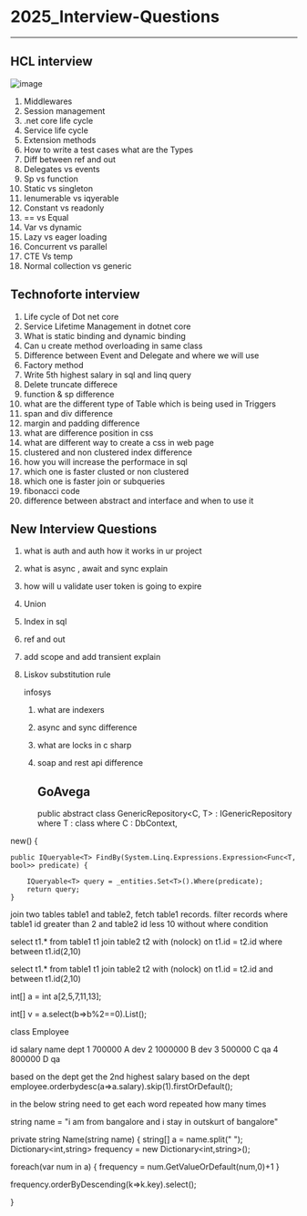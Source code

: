 # 2025_Interview-Questions
--------------------------
HCL interview
-------------
![image](https://github.com/user-attachments/assets/e8242168-73e2-46e6-a80c-297d6755e65b)


1) Middlewares
2) Session management 
3) .net core life cycle 
4) Service life cycle
5) Extension methods
6) How to write a test cases what are the Types
7) Diff between ref and out 
8) Delegates vs events 
9) Sp vs function 
10) Static vs singleton
11) Ienumerable vs iqyerable
12) Constant vs readonly 
13) == vs Equal 
14) Var vs dynamic 
15) Lazy vs eager loading 
16) Concurrent vs parallel 
17) CTE Vs temp 
18) Normal collection vs generic

Technoforte interview
-----------------------
1) Life cycle of Dot net core
2) Service Lifetime Management in dotnet core
3) What is static binding and dynamic binding
4) Can u create method overloading in same class
5) Difference between Event and Delegate and where we will use
6) Factory method
7) Write 5th highest salary in sql and linq query
8) Delete truncate differece
9) function & sp difference
10) what are the different type of Table which is being used in Triggers
11) span and div difference
12) margin and padding difference
13) what are difference position in css
14) what are different way to create a css in web page
15) clustered and non clustered index difference
16) how you will increase the performace in sql
17) which one is faster clusted or non clustered
18) which one is faster join or subqueries
19) fibonacci code
20) difference between abstract and interface and when to use it

 New Interview Questions
 ------------------------
 1) what is auth and auth how it works in ur project
 2) what is async , await and sync explain
 3) how will u validate user token is going to expire
 4) Union
 5) Index in sql
 6) ref and out
 7) add scope and add transient explain
 8) Liskov substitution rule

    infosys

    1) what are indexers
    2) async and sync difference
    3) what are locks in c sharp
    4) soap and rest api difference


       GoAvega
       -------

       public abstract class GenericRepository<C, T> : 
    IGenericRepository<T> where T : class where C : DbContext, 

   new() {


    public IQueryable<T> FindBy(System.Linq.Expressions.Expression<Func<T, bool>> predicate) {
 
        IQueryable<T> query = _entities.Set<T>().Where(predicate);
        return query;
    }


join two tables table1 and table2, fetch table1 records.
 filter records 
where table1 id greater than 2 and table2 id less 10 
without where condition


select t1.* from table1 t1
join table2 t2 with (nolock) on t1.id = t2.id
where  between t1.id(2,10) 


select t1.* from table1 t1
join table2 t2 with (nolock) on t1.id = t2.id 
and  between t1.id(2,10) 



int[] a = int a[2,5,7,11,13];

int[] v = a.select(b=>b%2==0).List();

class Employee

id      salary    	name    dept
1       700000           A      dev
2       1000000          B      dev
3       500000           C      qa
4       800000           D      qa

based on the dept
get the 2nd highest salary based on the dept
employee.orderbydesc(a=>a.salary).skip(1).firstOrDefault();

in the below string need to get each word repeated how many times 

string name = "i am from bangalore and i stay in outskurt of bangalore"

private string Name(string name)
{
 string[] a = name.split(" ");
 Dictionary<int,string> frequency = new Dictionary<int,string>();

 foreach(var num in a)
{
  frequency = num.GetValueOrDefault(num,0)+1
}

frequency.orderByDescending(k=>k.key).select();


}
